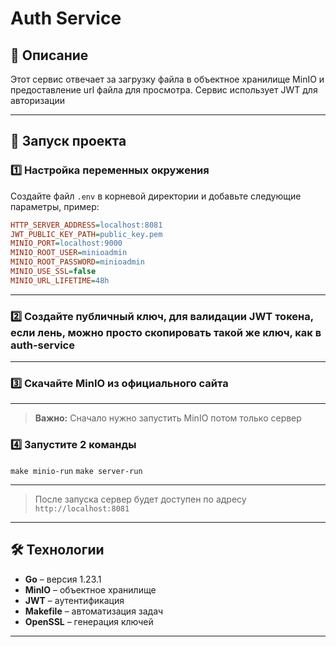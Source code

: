 # Auth Service

## 📌 Описание

Этот сервис отвечает за загрузку файла в объектное хранилище MinIO и предоставление url файла для просмотра. Сервис использует JWT для авторизации

---
## 🚀 Запуск проекта

### 1️⃣ Настройка переменных окружения
Создайте файл `.env` в корневой директории и добавьте следующие параметры, пример:

```ini
HTTP_SERVER_ADDRESS=localhost:8081
JWT_PUBLIC_KEY_PATH=public_key.pem
MINIO_PORT=localhost:9000
MINIO_ROOT_USER=minioadmin
MINIO_ROOT_PASSWORD=minioadmin
MINIO_USE_SSL=false
MINIO_URL_LIFETIME=48h
```

---

### 2️⃣ Создайте публичный ключ, для валидации JWT токена, если лень, можно просто скопировать такой же ключ, как в auth-service


---

### 3️⃣ Скачайте MinIO из официального сайта

---
> **Важно:** Сначало нужно запустить MinIO потом только сервер

### 4️⃣ Запустите 2 команды 

``` make minio-run ```
``` make server-run ```

---

> После запуска сервер будет доступен по адресу `http://localhost:8081`

---

## 🛠 Технологии
- **Go** – версия 1.23.1
- **MinIO** – объектное хранилище
- **JWT** – аутентификация
- **Makefile** – автоматизация задач
- **OpenSSL** – генерация ключей

---
